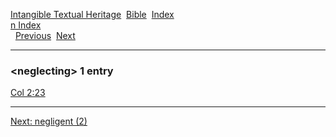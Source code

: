 [Intangible Textual Heritage](../../index)  [Bible](../index) 
[Index](index)   
[n Index](_n_)  
  [Previous](c07776)  [Next](c07778) 

------------------------------------------------------------------------

### &lt;neglecting&gt; 1 entry

[Col 2:23](../kjv/col002.htm#023)  

------------------------------------------------------------------------

[Next: negligent (2)](c07778)
